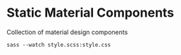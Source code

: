 # Static Material Components
Collection of material design components

`sass --watch style.scss:style.css`
